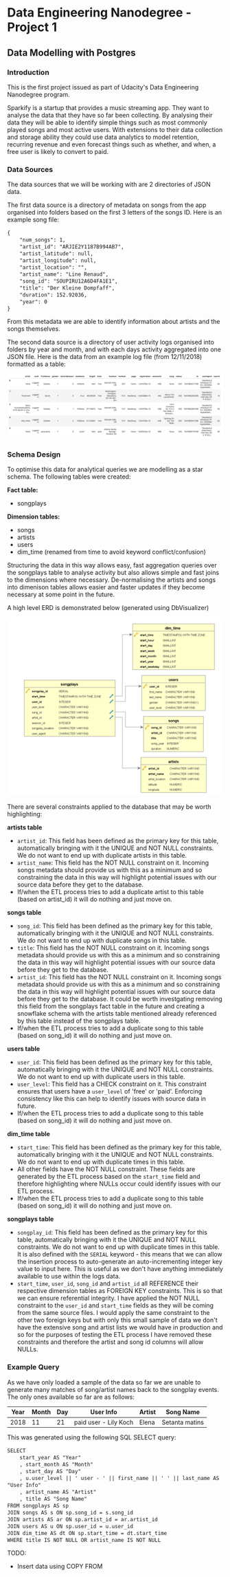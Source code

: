 # Data Engineering Nanodegree - Project 1
## Data Modelling with Postgres

### Introduction

This is the first project issued as part of Udacity's Data Engineering Nanodegree program.

Sparkify is a startup that provides a music streaming app. They want to analyse the data that they have so far been collecting. By analysing their data they will be able to identify simple things such as most commonly played songs and most active users. With extensions to their data collection and storage ability they could use data analytics to model retention, recurring revenue and even forecast things such as whether, and when, a free user is likely to convert to paid. 

### Data Sources

The data sources that we will be working with are 2 directories of JSON data. 

The first data source is a directory of metadata on songs from the app organised into folders based on the first 3 letters of the songs ID. Here is an example song file:

	{
        "num_songs": 1, 
        "artist_id": "ARJIE2Y1187B994AB7", 
        "artist_latitude": null, 
        "artist_longitude": null, 
        "artist_location": "", 
        "artist_name": "Line Renaud", 
        "song_id": "SOUPIRU12A6D4FA1E1", 
        "title": "Der Kleine Dompfaff", 
        "duration": 152.92036, 
        "year": 0
    }

From this metadata we are able to identify information about artists and the songs themselves. 

The second data source is a directory of user activity logs organised into folders by year and month, and with each days activity aggregated into one JSON file. Here is the data from an example log file (from 12/11/2018) formatted as a table: 

![Log file example](/assets/log-data.png)


### Schema Design

To optimise this data for analytical queries we are modelling as a star schema. The following tables were created:

**Fact table:** 
- songplays

**Dimension tables:**
- songs
- artists
- users
- dim_time (renamed from time to avoid keyword conflict/confusion)

Structuring the data in this way allows easy, fast aggregation queries over the songplays table to analyse activity but also allows simple and fast joins to the dimensions where necessary. De-normalising the artists and songs into dimenison tables allows easier and faster updates if they become necessary at some point in the future. 

A high level ERD is demonstrated below (generated using DbVisualizer)

![sparkifydb ERD](/assets/erd.PNG)

There are several constraints applied to the database that may be worth highlighting:

**artists table**
- `artist_id`: This field has been defined as the primary key for this table, automatically bringing with it the UNIQUE and NOT NULL constraints. We do not want to end up with duplicate artists in this table.
- `artist_name`: This field has the NOT NULL constraint on it. Incoming songs metadata should provide us with this as a minimum and so constraining the data in this way will highlight potential issues with our source data before they get to the database.
- If/when the ETL process tries to add a duplicate artist to this table (based on artist_id) it will do nothing and just move on. 


**songs table**
- `song_id`: This field has been defined as the primary key for this table, automatically bringing with it the UNIQUE and NOT NULL constraints. We do not want to end up with duplicate songs in this table.
- `title`: This field has the NOT NULL constraint on it. Incoming songs metadata should provide us with this as a minimum and so constraining the data in this way will highlight potential issues with our source data before they get to the database.
- `artist_id`: This field has the NOT NULL constraint on it. Incoming songs metadata should provide us with this as a minimum and so constraining the data in this way will highlight potential issues with our source data before they get to the database. It could be worth investgating removing this field from the songplays fact table in the future and creating a snowflake schema with the artists table mentioned already referenced by this table instead of the songplays table.
- If/when the ETL process tries to add a duplicate song to this table (based on song_id) it will do nothing and just move on. 


**users table**
- `user_id`: This field has been defined as the primary key for this table, automatically bringing with it the UNIQUE and NOT NULL constraints. We do not want to end up with duplicate users in this table.
- `user_level`: This field has a CHECK constraint on it. This constraint ensures that users have a `user_level` of 'free' or 'paid'. Enforcing consistency like this can help to identify issues with source data in future.
- If/when the ETL process tries to add a duplicate song to this table (based on song_id) it will do nothing and just move on. 


**dim_time table**
- `start_time`: This field has been defined as the primary key for this table, automatically bringing with it the UNIQUE and NOT NULL constraints. We do not want to end up with duplicate times in this table.
- All other fields have the NOT NULL constraint. These fields are generated by the ETL process based on the `start_time` field and therefore highlighting where NULLs occur could identify issues with our ETL process.
- If/when the ETL process tries to add a duplicate song to this table (based on song_id) it will do nothing and just move on. 


**songplays table**
- `songplay_id`: This field has been defined as the primary key for this table, automatically bringing with it the UNIQUE and NOT NULL constraints. We do not want to end up with duplicate times in this table. It is also defined with the `SERIAL` keyword - this means that we can allow the insertion process to auto-generate an auto-incrementing integer key value to input here. This is useful as we don't have anything immediately available to use within the logs data.
- `start_time`, `user_id`, `song_id` and `artist_id` all REFERENCE their respective dimension tables as FOREIGN KEY constraints. This is so that we can ensure referential integrity. I have applied the NOT NULL constraint to the `user_id` and `start_time` fields as they will be coming from the same source files. I would apply the same constraint to the other two foreign keys but with only this small sample of data we don't have the extensive song and artist lists we would have in production and so for the purposes of testing the ETL process I have removed these constraints and therefore the artist and song id columns will allow NULLs. 


### Example Query

As we have only loaded a sample of the data so far we are unable to generate many matches of song/artist names back to the songplay events. The only ones available so far are as follows:

| Year 	| Month 	| Day 	| User Info             	| Artist 	| Song Name      	|
|------	|-------	|-----	|-----------------------	|--------	|----------------	|
| 2018 	| 11    	| 21  	| paid user - Lily Koch 	| Elena  	| Setanta matins 	|

This was generated using the following SQL SELECT query:

    SELECT 
        start_year AS "Year"
        , start_month AS "Month"
        , start_day AS "Day"
        , u.user_level || ' user - ' || first_name || ' ' || last_name AS "User Info"
        , artist_name AS "Artist"
        , title AS "Song Name"
    FROM songplays AS sp
    JOIN songs AS s ON sp.song_id = s.song_id
    JOIN artists AS ar ON sp.artist_id = ar.artist_id
    JOIN users AS u ON sp.user_id = u.user_id
    JOIN dim_time AS dt ON sp.start_time = dt.start_time
    WHERE title IS NOT NULL OR artist_name IS NOT NULL




TODO:
- Insert data using COPY FROM

